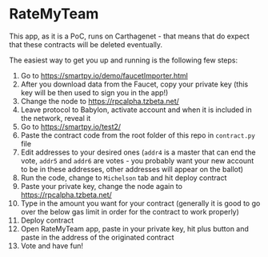 # RateMyTeam

This app, as it is a PoC, runs on Carthagenet - that means that do expect that these contracts will be deleted eventually.

The easiest way to get you up and running is the following few steps:

1. Go to https://smartpy.io/demo/faucetImporter.html
2. After you download data from the Faucet, copy your private key (this key will be then used to sign you in the app!)
3. Change the node to https://rpcalpha.tzbeta.net/
4. Leave protocol to Babylon, activate account and when it is included in the network, reveal it
5. Go to https://smartpy.io/test2/
6. Paste the contract code from the root folder of this repo in `contract.py` file
7. Edit addresses to your desired ones (`addr4` is a master that can end the vote, `addr5` and `addr6` are votes - you probably want your new account to be in these addresses, other addresses will appear on the ballot)
8. Run the code, change to `Michelson` tab and hit deploy contract
9. Paste your private key, change the node again to https://rpcalpha.tzbeta.net/
10. Type in the amount you want for your contract (generally it is good to go over the below gas limit in order for the contract to work properly)
11. Deploy contract
12. Open RateMyTeam app, paste in your private key, hit plus button and paste in the address of the originated contract
13. Vote and have fun!